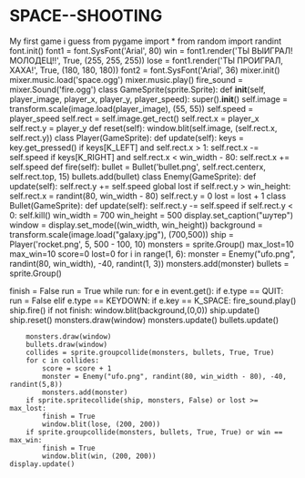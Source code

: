 # SPACE--SHOOTING
My first game i guess
from pygame import * 
from random import randint
font.init()
font1 = font.SysFont('Arial', 80)
win = font1.render('ТЫ ВЫИГРАЛ! МОЛОДЕЦ!!', True, (255, 255, 255))
lose = font1.render('ТЫ ПРОИГРАЛ, ХАXA!', True, (180, 180, 180))
font2 = font.SysFont('Arial', 36)
mixer.init()
mixer.music.load('space.ogg')
mixer.music.play()
fire_sound = mixer.Sound('fire.ogg')
class GameSprite(sprite.Sprite):
    def __init__(self, player_image, player_x, player_y, player_speed):
        super().__init__()
        self.image = transform.scale(image.load(player_image), (55, 55))
        self.speed = player_speed
        self.rect = self.image.get_rect()
        self.rect.x = player_x
        self.rect.y = player_y
    def reset(self):
        window.blit(self.image, (self.rect.x, self.rect.y))
class Player(GameSprite):
    def update(self):
        keys = key.get_pressed()
        if keys[K_LEFT] and self.rect.x > 1:
            self.rect.x -= self.speed
        if keys[K_RIGHT] and self.rect.x < win_width - 80:
            self.rect.x += self.speed
    def fire(self):
        bullet = Bullet('bullet.png', self.rect.centerx, self.rect.top, 15)
        bullets.add(bullet)
class Enemy(GameSprite):
    def update(self):
        self.rect.y += self.speed
        global lost
        if self.rect.y > win_height:
            self.rect.x = randint(80, win_width - 80)
            self.rect.y = 0
            lost = lost + 1
class Bullet(GameSprite):
    def update(self):
        self.rect.y -= self.speed
        if self.rect.y < 0:
            self.kill()
win_width = 700
win_height = 500
display.set_caption("шутер")
window = display.set_mode((win_width, win_height))
background = transform.scale(image.load("galaxy.jpg"), (700,500))
ship = Player('rocket.png', 5, 500 - 100, 10)
monsters = sprite.Group()
max_lost=10
max_win=10
score=0 
lost=0
for i in range(1, 6):
    monster = Enemy("ufo.png", randint(80, win_width), -40, randint(1, 3))
    monsters.add(monster)
bullets = sprite.Group()

finish = False
run = True
while run:
    for e in event.get():
        if e.type == QUIT:
            run = False
        elif e.type == KEYDOWN:
            if e.key == K_SPACE:
                fire_sound.play()
                ship.fire()
    if not finish:
        window.blit(background,(0,0))
        ship.update()
        ship.reset()
        monsters.draw(window)
        monsters.update()
        bullets.update()

        monsters.draw(window)
        bullets.draw(window)
        collides = sprite.groupcollide(monsters, bullets, True, True)
        for c in collides:
            score = score + 1
            monster = Enemy("ufo.png", randint(80, win_width - 80), -40, randint(5,8))
            monsters.add(monster)
        if sprite.spritecollide(ship, monsters, False) or lost >= max_lost:
            finish = True
            window.blit(lose, (200, 200))
        if sprite.groupcollide(monsters, bullets, True, True) or win == max_win:
            finish = True
            window.blit(win, (200, 200))
    display.update()
